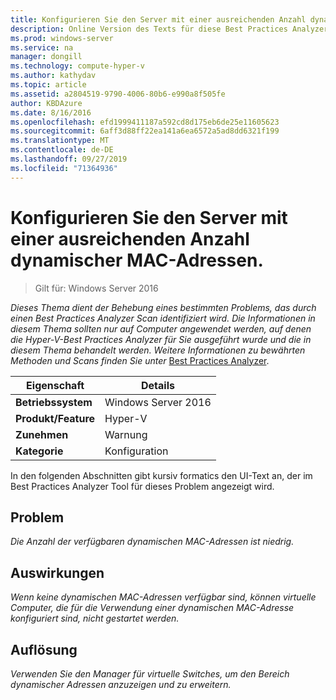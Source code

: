 ```yaml
---
title: Konfigurieren Sie den Server mit einer ausreichenden Anzahl dynamischer MAC-Adressen.
description: Online Version des Texts für diese Best Practices Analyzer Regel.
ms.prod: windows-server
ms.service: na
manager: dongill
ms.technology: compute-hyper-v
ms.author: kathydav
ms.topic: article
ms.assetid: a2804519-9790-4006-80b6-e990a8f505fe
author: KBDAzure
ms.date: 8/16/2016
ms.openlocfilehash: efd1999411187a592cd8d175eb6de25e11605623
ms.sourcegitcommit: 6aff3d88ff22ea141a6ea6572a5ad8dd6321f199
ms.translationtype: MT
ms.contentlocale: de-DE
ms.lasthandoff: 09/27/2019
ms.locfileid: "71364936"
---
```

# <a name="configure-the-server-with-a-sufficient-amount-of-dynamic-mac-addresses"></a>Konfigurieren Sie den Server mit einer ausreichenden Anzahl dynamischer MAC-Adressen.

>Gilt für: Windows Server 2016

*Dieses Thema dient der Behebung eines bestimmten Problems, das durch einen Best Practices Analyzer Scan identifiziert wird. Die Informationen in diesem Thema sollten nur auf Computer angewendet werden, auf denen die Hyper-V-Best Practices Analyzer für Sie ausgeführt wurde und die in diesem Thema behandelt werden. Weitere Informationen zu bewährten Methoden und Scans finden Sie unter* [Best Practices Analyzer](https://go.microsoft.com/fwlink/?LinkId=122786).  
  
|Eigenschaft|Details|  
|-|-|  
|**Betriebssystem**|Windows Server 2016|  
|**Produkt/Feature**|Hyper-V|  
|**Zunehmen**|Warnung|  
|**Kategorie**|Konfiguration|  
  
In den folgenden Abschnitten gibt kursiv formatics den UI-Text an, der im Best Practices Analyzer Tool für dieses Problem angezeigt wird.  
  
## <a name="issue"></a>Problem  
  
*Die Anzahl der verfügbaren dynamischen MAC-Adressen ist niedrig.*  
  
## <a name="impact"></a>Auswirkungen  
  
*Wenn keine dynamischen MAC-Adressen verfügbar sind, können virtuelle Computer, die für die Verwendung einer dynamischen MAC-Adresse konfiguriert sind, nicht gestartet werden.*  
  
## <a name="resolution"></a>Auflösung  
  
*Verwenden Sie den Manager für virtuelle Switches, um den Bereich dynamischer Adressen anzuzeigen und zu erweitern.*  
  


